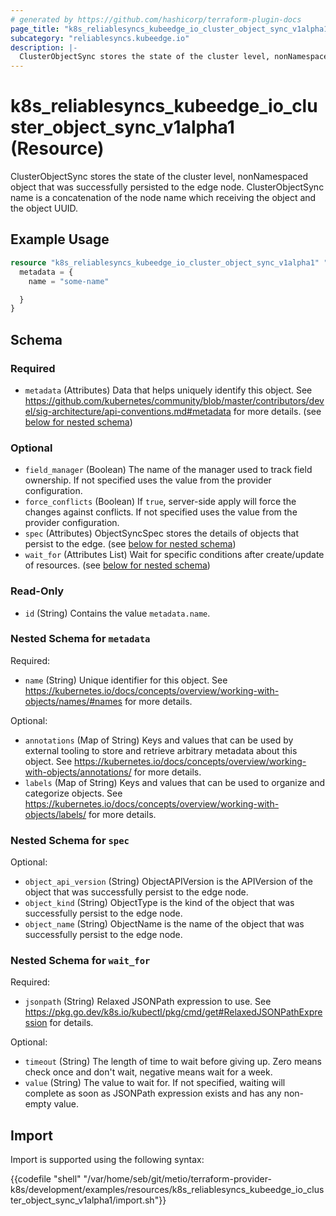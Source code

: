 ```yaml
---
# generated by https://github.com/hashicorp/terraform-plugin-docs
page_title: "k8s_reliablesyncs_kubeedge_io_cluster_object_sync_v1alpha1 Resource - terraform-provider-k8s"
subcategory: "reliablesyncs.kubeedge.io"
description: |-
  ClusterObjectSync stores the state of the cluster level, nonNamespaced object that was successfully persisted to the edge node. ClusterObjectSync name is a concatenation of the node name which receiving the object and the object UUID.
---
```


# k8s_reliablesyncs_kubeedge_io_cluster_object_sync_v1alpha1 (Resource)

ClusterObjectSync stores the state of the cluster level, nonNamespaced object that was successfully persisted to the edge node. ClusterObjectSync name is a concatenation of the node name which receiving the object and the object UUID.

## Example Usage

```terraform
resource "k8s_reliablesyncs_kubeedge_io_cluster_object_sync_v1alpha1" "example" {
  metadata = {
    name = "some-name"

  }
}
```

<!-- schema generated by tfplugindocs -->
## Schema

### Required

- `metadata` (Attributes) Data that helps uniquely identify this object. See https://github.com/kubernetes/community/blob/master/contributors/devel/sig-architecture/api-conventions.md#metadata for more details. (see [below for nested schema](#nestedatt--metadata))

### Optional

- `field_manager` (Boolean) The name of the manager used to track field ownership. If not specified uses the value from the provider configuration.
- `force_conflicts` (Boolean) If `true`, server-side apply will force the changes against conflicts. If not specified uses the value from the provider configuration.
- `spec` (Attributes) ObjectSyncSpec stores the details of objects that persist to the edge. (see [below for nested schema](#nestedatt--spec))
- `wait_for` (Attributes List) Wait for specific conditions after create/update of resources. (see [below for nested schema](#nestedatt--wait_for))

### Read-Only

- `id` (String) Contains the value `metadata.name`.

<a id="nestedatt--metadata"></a>
### Nested Schema for `metadata`

Required:

- `name` (String) Unique identifier for this object. See https://kubernetes.io/docs/concepts/overview/working-with-objects/names/#names for more details.

Optional:

- `annotations` (Map of String) Keys and values that can be used by external tooling to store and retrieve arbitrary metadata about this object. See https://kubernetes.io/docs/concepts/overview/working-with-objects/annotations/ for more details.
- `labels` (Map of String) Keys and values that can be used to organize and categorize objects. See https://kubernetes.io/docs/concepts/overview/working-with-objects/labels/ for more details.


<a id="nestedatt--spec"></a>
### Nested Schema for `spec`

Optional:

- `object_api_version` (String) ObjectAPIVersion is the APIVersion of the object that was successfully persist to the edge node.
- `object_kind` (String) ObjectType is the kind of the object that was successfully persist to the edge node.
- `object_name` (String) ObjectName is the name of the object that was successfully persist to the edge node.


<a id="nestedatt--wait_for"></a>
### Nested Schema for `wait_for`

Required:

- `jsonpath` (String) Relaxed JSONPath expression to use. See https://pkg.go.dev/k8s.io/kubectl/pkg/cmd/get#RelaxedJSONPathExpression for details.

Optional:

- `timeout` (String) The length of time to wait before giving up. Zero means check once and don't wait, negative means wait for a week.
- `value` (String) The value to wait for. If not specified, waiting will complete as soon as JSONPath expression exists and has any non-empty value.

## Import

Import is supported using the following syntax:

{{codefile "shell" "/var/home/seb/git/metio/terraform-provider-k8s/development/examples/resources/k8s_reliablesyncs_kubeedge_io_cluster_object_sync_v1alpha1/import.sh"}}
